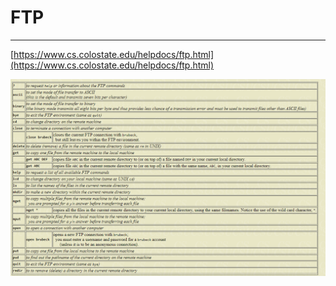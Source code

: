 # FTP

---

[https://www.cs.colostate.edu/helpdocs/ftp.html](https://www.cs.colostate.edu/helpdocs/ftp.html)

![FTP/ftp.png](FTP/ftp.png)